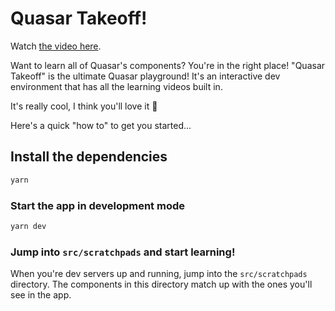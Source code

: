 # Quasar Takeoff!
Watch [the video here](https://youtu.be/zWqJvO4bR_0).

Want to learn all of Quasar's components? You're in the right place!
"Quasar Takeoff" is the ultimate Quasar playground! It's an interactive dev environment that has all the learning videos built in.

It's really cool, I think you'll love it 💙

Here's a quick "how to" to get you started...

## Install the dependencies
```bash
yarn
```

### Start the app in development mode
```bash
yarn dev
```

### Jump into `src/scratchpads` and start learning!
When you're dev servers up and running, jump into the `src/scratchpads` directory. The components in this directory match up with the ones you'll see in the app.
